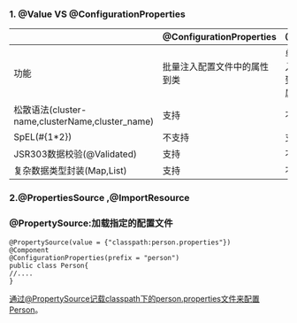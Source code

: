 ### 1. @Value VS @ConfigurationProperties



|                                                 | @ConfigurationProperties     | @Value                 |
| ----------------------------------------------- | ---------------------------- | ---------------------- |
| 功能                                            | 批量注入配置文件中的属性到类 | 单个注入属性到类的属性 |
| 松散语法(cluster-name,clusterName,cluster_name) | 支持                         | 不支持                 |
| SpEL(#{1*2})                                    | 不支持                       | 支持                   |
| JSR303数据校验(@Validated)                      | 支持                         | 不支持                 |
| 复杂数据类型封装(Map,List)                      | 支持                         | 不支持                 |

### 2.@PropertiesSource ,@ImportResource 
 ### @PropertySource:加载指定的配置文件
 ```
 @PropertySource(value = {"classpath:person.properties"})
 @Component
 @ConfigurationProperties(prefix = "person")
 public class Person{
 //....
 }
 ``` 
 通过@PropertySource记载classpath下的person.properties文件来配置Person。
 
